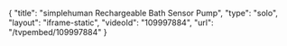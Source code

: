 {
    "title": "simplehuman Rechargeable Bath Sensor Pump",
    "type": "solo",
    "layout": "iframe-static",
    "videoId": "109997884",
    "url": "\/tvpembed\/109997884"
}